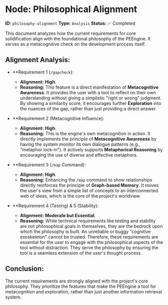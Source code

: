 # Node: Philosophical Alignment

**ID:** `philosophy-alignment`
**Type:** `Analysis`
**Status:** ✅ Completed

This document analyzes how the current requirements for core solidification align with the foundational philosophy of the PEEngine. It serves as a metacognitive check on the development process itself.

## Alignment Analysis:

*   **Requirement 1 (`/gapcheck`):
    *   **Alignment:** **High**.
    *   **Reasoning:** This feature is a direct manifestation of **Metacognitive Awareness**. It provides the user with a tool to reflect on their own understanding without giving a simplistic "right or wrong" judgment. By showing a similarity score, it encourages further **Exploration** into the nuances of the gap, rather than just providing a direct answer.

*   **Requirement 2 (Metacognitive Influence):
    *   **Alignment:** **High**.
    *   **Reasoning:** This is the engine's own metacognition in action. It directly implements the principle of **Metacognitive Awareness** by having the system monitor its own dialogue patterns (e.g., "metaphor lock-in"). It actively supports **Metaphorical Reasoning** by encouraging the use of diverse and effective metaphors.

*   **Requirement 3 (`/map` Command):
    *   **Alignment:** **High**.
    *   **Reasoning:** Enhancing the `/map` command to show relationships directly reinforces the principle of **Graph-based Memory**. It moves the user's view from a simple list of concepts to an interconnected web of ideas, which is the core of the project's worldview.

*   **Requirement 4 (Testing) & 5 (Stability):
    *   **Alignment:** **Moderate but Essential**.
    *   **Reasoning:** While technical requirements like testing and stability are not philosophical goals in themselves, they are the bedrock upon which the philosophy is built. An unreliable or buggy "cognitive exoskeleton" cannot be trusted. Therefore, these requirements are essential for the user to engage with the philosophical aspects of the tool without distraction. They serve the philosophy by ensuring the tool is a seamless extension of the user's thought process.

## Conclusion:

The current requirements are strongly aligned with the project's core philosophy. They prioritize the features that make the PEEngine a tool for metacognition and exploration, rather than just another information retrieval system.
